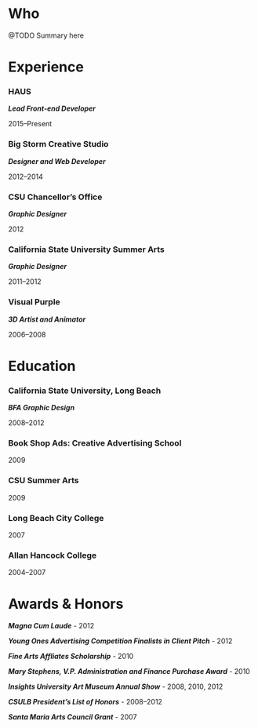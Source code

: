 # Who

@TODO Summary here

# Experience

### HAUS

***Lead Front-end Developer***

2015–Present

### Big Storm Creative Studio

***Designer and Web Developer***

2012–2014

### CSU Chancellor’s Office

***Graphic Designer***

2012

### California State University Summer Arts

***Graphic Designer***

2011–2012

### Visual Purple

***3D Artist and Animator***

2006–2008

# Education

### California State University, Long Beach

***BFA Graphic Design***

2008–2012

### Book Shop Ads: Creative Advertising School

2009

### CSU Summer Arts

2009

### Long Beach City College

2007

### Allan Hancock College

2004–2007

# Awards & Honors

***Magna Cum Laude*** - 2012

***Young Ones Advertising Competition Finalists in Client Pitch*** - 2012

***Fine Arts Affliates Scholarship*** - 2010

***Mary Stephens, V.P. Administration and Finance Purchase Award*** - 2010

***Insights University Art Museum Annual Show*** - 2008, 2010, 2012

***CSULB President’s List of Honors*** - 2008–2012

***Santa Maria Arts Council Grant*** - 2007
